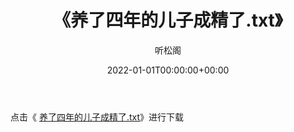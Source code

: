 ﻿---
title:  《养了四年的儿子成精了.txt》
date:   2022-01-01T00:00:00+00:00
author: 听松阁
layout: post
permalink: /养了四年的儿子成精了/
categories: 小说
tags: [小说]
---

点击《 [养了四年的儿子成精了.txt](http://img.660000.xyz/bookstukust/book/bntxt/10/养了四年的儿子成精了.txt)》进行下载